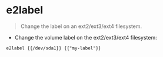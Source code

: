 # e2label

> Change the label on an ext2/ext3/ext4 filesystem.

- Change the volume label on the ext2/ext3/ext4 filesystem:

`e2label {{/dev/sda1}} {{"my-label"}}`
